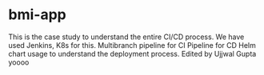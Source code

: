 # bmi-app
This is the case study to understand the entire CI/CD process. 
We have used Jenkins, K8s for this.
Multibranch pipeline for CI 
Pipeline for CD
Helm chart usage to understand the deployment process.
Edited by Ujjwal Gupta
yoooo
